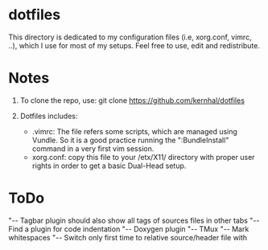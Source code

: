 dotfiles
========

This directory is dedicated to my configuration files (i.e, xorg.conf, vimrc, ..), which I use for most of my setups. Feel free to use, edit and redistribute.

Notes
=======

1. To clone the repo, use:
    git clone https://github.com/kernhal/dotfiles

2. Dotfiles includes:
    - .vimrc: The file refers some scripts, which are  managed using Vundle. So it is a good practice running the ":BundleInstall" command in a very first vim session.
    - xorg.conf: copy this file to your /etx/X11/ directory with proper user rights in order to get a basic Dual-Head setup.

ToDo
======
"-- Tagbar plugin should also show all tags of sources files in other tabs
"-- Find a plugin for code indentation
"-- Doxygen plugin
"-- TMux
"-- Mark whitespaces
"-- Switch only first time to relative source/header file with <F10>
